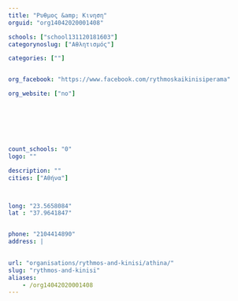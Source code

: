 ```yaml
---
title: "Ρυθμος &amp; Κινηση"
orguid: "org14042020001408"

schools: ["school131120181603"]
categorynoslug: ["Αθλητισμός"]

categories: [""]


org_facebook: "https://www.facebook.com/rythmoskaikinisiperama"

org_website: ["no"]







count_schools: "0"
logo: ""

description: ""
cities: ["Αθήνα"]



long: "23.5658084"
lat : "37.9641847"


phone: "2104414890"
address: |
    

url: "organisations/rythmos-and-kinisi/athina/"
slug: "rythmos-and-kinisi"
aliases:
    - /org14042020001408
---
```



